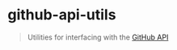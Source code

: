 github-api-utils
=====================

> Utilities for interfacing with the [GitHub API](http://developer.github.com/v3/)
